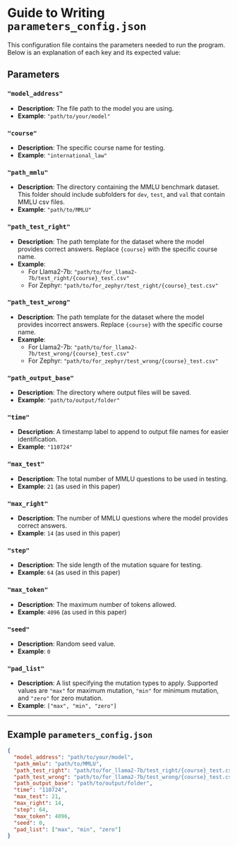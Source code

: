 # Guide to Writing `parameters_config.json`

This configuration file contains the parameters needed to run the program. Below is an explanation of each key and its expected value:

## Parameters

### `"model_address"`
- **Description**: The file path to the model you are using.
- **Example**: `"path/to/your/model"`

### `"course"`
- **Description**: The specific course name for testing.
- **Example**: `"international_law"`
  
### `"path_mmlu"`
- **Description**: The directory containing the MMLU benchmark dataset. This folder should include subfolders for `dev`, `test`, and `val` that contain MMLU csv files.
- **Example**: `"path/to/MMLU"`

### `"path_test_right"`
- **Description**: The path template for the dataset where the model provides correct answers. Replace `{course}` with the specific course name.
- **Example**: 
  - For Llama2-7b: `"path/to/for_llama2-7b/test_right/{course}_test.csv"`
  - For Zephyr: `"path/to/for_zephyr/test_right/{course}_test.csv"`

### `"path_test_wrong"`
- **Description**: The path template for the dataset where the model provides incorrect answers. Replace `{course}` with the specific course name.
- **Example**: 
  - For Llama2-7b: `"path/to/for_llama2-7b/test_wrong/{course}_test.csv"`
  - For Zephyr: `"path/to/for_zephyr/test_wrong/{course}_test.csv"`

### `"path_output_base"`
- **Description**: The directory where output files will be saved.
- **Example**: `"path/to/output/folder"`

### `"time"`
- **Description**: A timestamp label to append to output file names for easier identification.
- **Example**: `"110724"`

### `"max_test"`
- **Description**: The total number of MMLU questions to be used in testing.
- **Example**: `21` (as used in this paper)

### `"max_right"`
- **Description**: The number of MMLU questions where the model provides correct answers.
- **Example**: `14` (as used in this paper)

### `"step"`
- **Description**: The side length of the mutation square for testing.
- **Example**: `64` (as used in this paper)

### `"max_token"`
- **Description**: The maximum number of tokens allowed.
- **Example**: `4096` (as used in this paper)

### `"seed"`
- **Description**: Random seed value.
- **Example**: `0`

### `"pad_list"`
- **Description**: A list specifying the mutation types to apply. Supported values are `"max"` for maximum mutation, `"min"` for minimum mutation, and `"zero"` for zero mutation.
- **Example**: `["max", "min", "zero"]`
---

## Example `parameters_config.json`

```json
{
  "model_address": "path/to/your/model",
  "path_mmlu": "path/to/MMLU",
  "path_test_right": "path/to/for_llama2-7b/test_right/{course}_test.csv",
  "path_test_wrong": "path/to/for_llama2-7b/test_wrong/{course}_test.csv",
  "path_output_base": "path/to/output/folder",
  "time": "110724",
  "max_test": 21,
  "max_right": 14,
  "step": 64,
  "max_token": 4096,
  "seed": 0,
  "pad_list": ["max", "min", "zero"]
}
